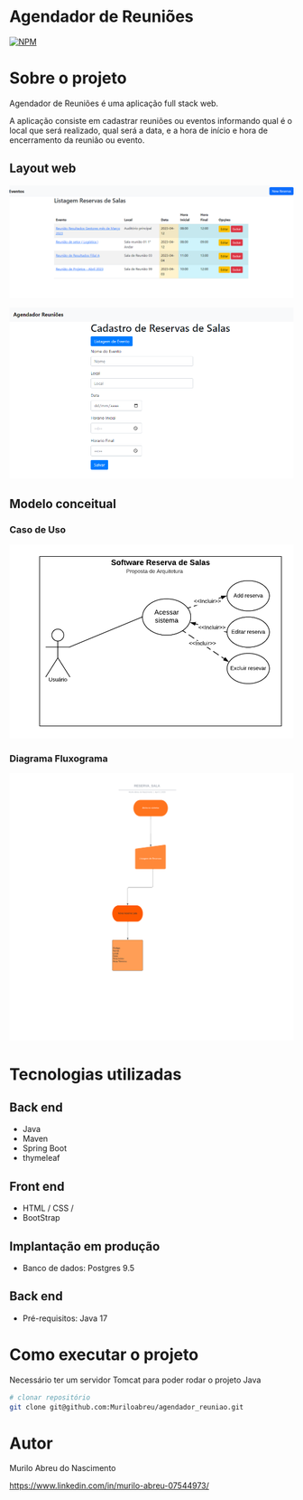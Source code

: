 # Agendador de  Reuniões
[![NPM](https://img.shields.io/npm/l/react)](https://github.com/Muriloabreu/agendador_reuniao/blob/main/LICENCE) 

# Sobre o projeto


Agendador de  Reuniões é uma aplicação full stack web.

A aplicação consiste em cadastrar reuniões ou eventos informando qual é o local que será realizado, qual será a data, e a hora de início e hora de encerramento da reunião ou evento.

## Layout web
![Web 1](https://github.com/Muriloabreu/db-assets/blob/main/print_agendador/Tela_listagem.png)

![Web 2](https://github.com/Muriloabreu/db-assets/blob/main/print_agendador/Tela_cadastro.png)



## Modelo conceitual
### Caso de Uso
![Modelo Conceitual](https://github.com/Muriloabreu/db-assets/blob/main/print_agendador/Diagrama_casoUso.png)
### Diagrama Fluxograma
![Modelo Conceitual](https://github.com/Muriloabreu/db-assets/blob/main/print_agendador/Diagrama_conceitual.png)

# Tecnologias utilizadas
## Back end
- Java
- Maven
- Spring Boot
- thymeleaf
## Front end
- HTML / CSS / 
- BootStrap



## Implantação em produção

- Banco de dados: Postgres 9.5

## Back end
- Pré-requisitos: Java 17

# Como executar o projeto

Necessário ter um servidor Tomcat para poder rodar o projeto Java


```bash
# clonar repositório
git clone git@github.com:Muriloabreu/agendador_reuniao.git

```

# Autor

Murilo Abreu do Nascimento

https://www.linkedin.com/in/murilo-abreu-07544973/
